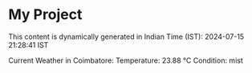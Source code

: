 # My Project

This content is dynamically generated in Indian Time (IST): 2024-07-15 21:28:41 IST


Current Weather in Coimbatore:
Temperature: 23.88 °C
Condition: mist

